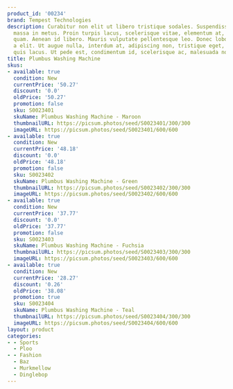 ```yaml
---
product_id: '00234'
brand: Tempest Technologies
description: Curabitur non elit ut libero tristique sodales. Suspendisse pulvinar
  massa in metus. Proin turpis lacus, scelerisque vitae, elementum at, lobortis ac,
  quam. Aenean id libero. Mauris vulputate pellentesque leo. Donec lobortis risus
  a elit. Ut augue nulla, interdum at, adipiscing non, tristique eget, neque. Nam
  quis lacus. Ut pede est, condimentum id, scelerisque ac, malesuada non, quam.
title: Plumbus Washing Machine
skus:
- available: true
  condition: New
  currentPrice: '50.27'
  discount: '0.0'
  oldPrice: '50.27'
  promotion: false
  sku: S0023401
  skuName: Plumbus Washing Machine - Maroon
  thumbnailURL: https://picsum.photos/seed/S0023401/300/300
  imageURL: https://picsum.photos/seed/S0023401/600/600
- available: true
  condition: New
  currentPrice: '48.18'
  discount: '0.0'
  oldPrice: '48.18'
  promotion: false
  sku: S0023402
  skuName: Plumbus Washing Machine - Green
  thumbnailURL: https://picsum.photos/seed/S0023402/300/300
  imageURL: https://picsum.photos/seed/S0023402/600/600
- available: true
  condition: New
  currentPrice: '37.77'
  discount: '0.0'
  oldPrice: '37.77'
  promotion: false
  sku: S0023403
  skuName: Plumbus Washing Machine - Fuchsia
  thumbnailURL: https://picsum.photos/seed/S0023403/300/300
  imageURL: https://picsum.photos/seed/S0023403/600/600
- available: true
  condition: New
  currentPrice: '28.27'
  discount: '0.26'
  oldPrice: '38.08'
  promotion: true
  sku: S0023404
  skuName: Plumbus Washing Machine - Teal
  thumbnailURL: https://picsum.photos/seed/S0023404/300/300
  imageURL: https://picsum.photos/seed/S0023404/600/600
layout: product
categories:
- - Sports
  - Ploo
- - Fashion
  - Baz
  - Murkmellow
  - Dinglebop
---
```

